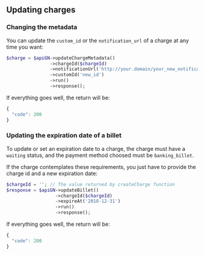 ## Updating charges

### Changing the metadata

You can update the `custom_id` or the `notification_url` of a charge at any time you want:

```php
$charge = $apiGN->updateChargeMetadata()
                ->chargeId($chargeId)
                ->notificationUrl('http://your.domain/your_new_notification_url')
                ->customId('new_id')
                ->run()
                ->response();
```

If everything goes well, the return will be:

```js
{
  "code": 200
}
```

### Updating the expiration date of a billet

To update or set an expiration date to a charge, the charge must have a `waiting` status, and the payment method choosed must be `banking_billet`.

If the charge contemplates these requirements, you just have to provide the charge id and a new expiration date:

```php
$chargeId = ''; // The value returned by createCharge function
$response = $apiGN->updateBillet()
                  ->chargeId($chargeId)
                  ->expireAt('2018-12-31')
                  ->run()
                  ->response();
```

If everything goes well, the return will be:

```js
{
  "code": 200
}
```